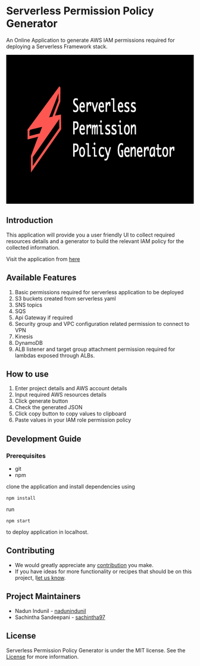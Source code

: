 # Serverless Permission Policy Generator

An Online Application to generate AWS IAM permissions required for deploying a Serverless Framework stack.

<img src="https://github.com/Open-SL/serverless-permission-generator/blob/master/images/serverless-policy-generator.png" width="800" height="400">

## Introduction

This application will provide you a user friendly UI to collect required resources details and a generator to build the relevant IAM policy for the collected information.

Visit the application from [here](https://open-sl.github.io/serverless-permission-generator/)

## Available Features

1. Basic permissions required for serverless application to be deployed
2. S3 buckets created from serverless yaml
3. SNS topics
4. SQS
5. Api Gateway if required
6. Security group and VPC configuration related permission to connect to VPN
7. Kinesis
8. DynamoDB 
9. ALB listener and target group attachment permission required for lambdas exposed through ALBs.

## How to use

1. Enter project details and AWS account details
2. Input required AWS resources details
3. Click generate button
4. Check the generated JSON
5. Click copy button to copy values to clipboard
6. Paste values in your IAM role permission policy

## Development Guide

### Prerequisites
- git
- npm

clone the application and install dependencies using

```
npm install
```

run

```
npm start
```

to deploy application in localhost.

## Contributing

- We would greatly appreciate any [contribution](CONTRIBUTING.md) you make.
- If you have ideas for more functionality or recipes that should be on this project, l[let us know](https://github.com/Open-SL/serverless-permission-generator/issues).

## Project Maintainers

- Nadun Indunil - [nadunindunil](https://github.com/nadunindunil)
- Sachintha Sandeepani - [sachintha97](https://github.com/sachintha97)

## License
Serverless Permission Policy Generator is under the MIT license. See the [License](LICENSE) for more information.
